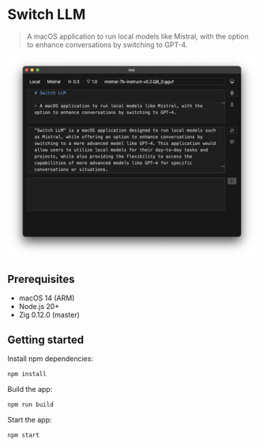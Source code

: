 # Switch LLM

> A macOS application to run local models like Mistral, with the option to enhance conversations by
> switching to GPT-4.

<img src="./screenshot.png"/>

## Prerequisites

- macOS 14 (ARM)
- Node.js 20+
- Zig 0.12.0 (master)

## Getting started

Install npm dependencies:

```sh
npm install
```

Build the app:

```sh
npm run build
```

Start the app:

```sh
npm start
```
